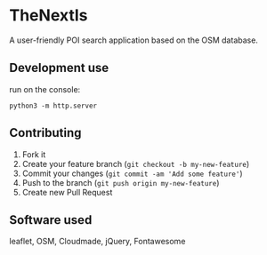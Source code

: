 # TheNextIs

A user-friendly POI search application based on the OSM database.

## Development use

run on the console:

```
python3 -m http.server
```




## Contributing

1. Fork it
2. Create your feature branch (`git checkout -b my-new-feature`)
3. Commit your changes (`git commit -am 'Add some feature'`)
4. Push to the branch (`git push origin my-new-feature`)
5. Create new Pull Request

## Software used
leaflet,
OSM,
Cloudmade,
jQuery,
Fontawesome
